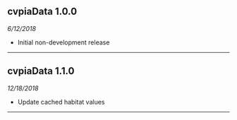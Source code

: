 ## cvpiaData 1.0.0
_6/12/2018_

* Initial non-development release 

----

## cvpiaData 1.1.0
_12/18/2018_

* Update cached habitat values

----
